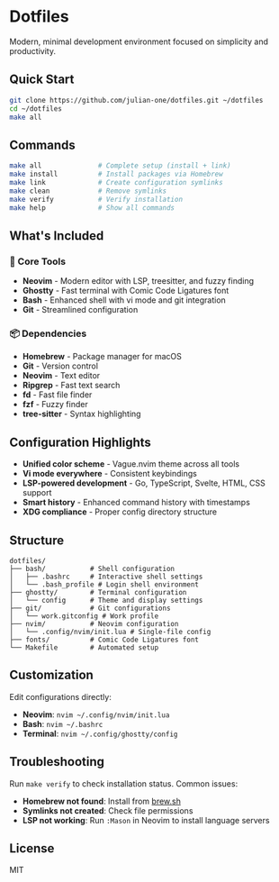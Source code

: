 # Dotfiles

Modern, minimal development environment focused on simplicity and productivity.

## Quick Start

```bash
git clone https://github.com/julian-one/dotfiles.git ~/dotfiles
cd ~/dotfiles
make all
```

## Commands

```bash
make all              # Complete setup (install + link)
make install          # Install packages via Homebrew
make link             # Create configuration symlinks
make clean            # Remove symlinks
make verify           # Verify installation
make help             # Show all commands
```

## What's Included

### 🚀 Core Tools
- **Neovim** - Modern editor with LSP, treesitter, and fuzzy finding
- **Ghostty** - Fast terminal with Comic Code Ligatures font
- **Bash** - Enhanced shell with vi mode and git integration
- **Git** - Streamlined configuration

### 📦 Dependencies
- **Homebrew** - Package manager for macOS
- **Git** - Version control
- **Neovim** - Text editor
- **Ripgrep** - Fast text search
- **fd** - Fast file finder
- **fzf** - Fuzzy finder
- **tree-sitter** - Syntax highlighting

## Configuration Highlights

- **Unified color scheme** - Vague.nvim theme across all tools
- **Vi mode everywhere** - Consistent keybindings
- **LSP-powered development** - Go, TypeScript, Svelte, HTML, CSS support
- **Smart history** - Enhanced command history with timestamps
- **XDG compliance** - Proper config directory structure

## Structure

```
dotfiles/
├── bash/           # Shell configuration
│   ├── .bashrc     # Interactive shell settings
│   └── .bash_profile # Login shell environment
├── ghostty/        # Terminal configuration
│   └── config      # Theme and display settings
├── git/            # Git configurations
│   └── work.gitconfig # Work profile
├── nvim/           # Neovim configuration
│   └── .config/nvim/init.lua # Single-file config
├── fonts/          # Comic Code Ligatures font
└── Makefile        # Automated setup
```

## Customization

Edit configurations directly:
- **Neovim**: `nvim ~/.config/nvim/init.lua`
- **Bash**: `nvim ~/.bashrc`
- **Terminal**: `nvim ~/.config/ghostty/config`

## Troubleshooting

Run `make verify` to check installation status. Common issues:
- **Homebrew not found**: Install from [brew.sh](https://brew.sh)
- **Symlinks not created**: Check file permissions
- **LSP not working**: Run `:Mason` in Neovim to install language servers

## License

MIT
